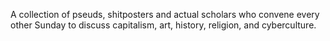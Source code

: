 A collection of pseuds, shitposters and actual scholars who convene every other Sunday to discuss capitalism, art, history, religion, and cyberculture.
